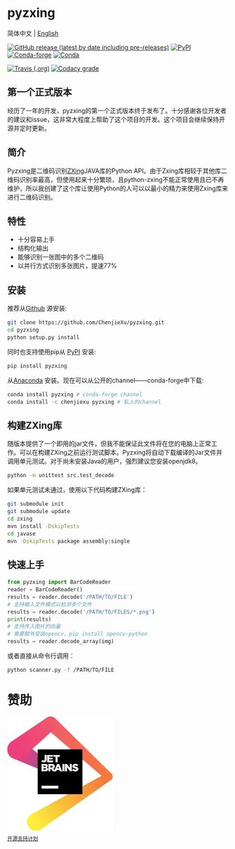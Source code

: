# pyzxing

简体中文 | [English](README.md)

[![GitHub release (latest by date including pre-releases)](https://img.shields.io/github/v/release/chenjiexu/pyzxing?include_prereleases)](https://github.com/ChenjieXu/pyzxing/releases/latest)
[![PyPI](https://img.shields.io/pypi/v/pyzxing)](https://pypi.org/project/pyzxing/)
[![Conda-forge](https://img.shields.io/conda/v/conda-forge/pyzxing)](https://anaconda.org/conda-forge/pyzxing)
[![Conda](https://img.shields.io/conda/v/chenjiexu/pyzxing)](https://anaconda.org/ChenjieXu/pyzxing)

[![Travis (.org)](https://img.shields.io/travis/ChenjieXu/pyzxing)](https://travis-ci.org/github/ChenjieXu/pyzxing)
[![Codacy grade](https://img.shields.io/codacy/grade/353f276d2073445aab7af3e32b0d503a)](https://www.codacy.com/manual/ChenjieXu/pyzxing)

## 第一个正式版本

经历了一年的开发，pyzxing的第一个正式版本终于发布了。十分感谢各位开发者的建议和issue，这非常大程度上帮助了这个项目的开发。这个项目会继续保持开源并定时更新。

## 简介

Pyzxing是二维码识别[ZXing](https://github.com/zxing/zxing)JAVA库的Python
API。由于Zxing库相较于其他库二维码识别率最高，但使用起来十分繁琐，且python-zxing不能正常使用且已不再维护，所以我创建了这个库让使用Python的人可以以最小的精力来使用Zxing库来进行二维码识别。

## 特性

- 十分容易上手
- 结构化输出
- 能够识别一张图中的多个二维码
- 以并行方式识别多张图片，提速77%

## 安装
推荐从[Github](https://github.com/ChenjieXu/pyzxing.git) 源安装:

```bash
git clone https://github.com/ChenjieXu/pyzxing.git
cd pyzxing
python setup.py install
```

同时也支持使用pip从 [PyPI](https://pypi.org/project/pyzxing/) 安装:

```bash
pip install pyzxing
```

从[Anaconda](https://anaconda.org/ChenjieXu/pyzxing) 安装。现在可以从公开的channel——conda-forge中下载:

```bash
conda install pyzxing # conda-forge channel
conda install -c chenjiexu pyzxing # 私人的channel
```

## 构建ZXing库

随版本提供了一个即用的jar文件，但我不能保证此文件将在您的电脑上正常工作。可以在构建ZXing之前运行测试脚本。Pyzxing将自动下载编译的Jar文件并调用单元测试。对于尚未安装Java的用户，强烈建议您安装openjdk8。

```bash
python -m unittest src.test_decode
```

如果单元测试未通过，使用以下代码构建ZXing库：

```bash
git submodule init
git submodule update
cd zxing
mvn install -DskipTests
cd javase
mvn -DskipTests package assembly:single
```

## 快速上手
```python
from pyzxing import BarCodeReader
reader = BarCodeReader()
results = reader.decode('/PATH/TO/FILE')
# 支持输入文件模式以检测多个文件
results = reader.decode('/PATH/TO/FILES/*.png')
print(results)
# 支持传入图片的向量
# 需要额外安装opencv，pip install opencv-python
results = reader.decode_array(img)
```

或者直接从命令行调用：

```bash
python scanner.py -f /PATH/TO/FILE
```

# 赞助

<p align="left">
  <a href="https://jb.gg/OpenSource"><img src="src/jetbrains-logo.svg" alt="Logo"></img></a>
  
  <br/>
  <sub><a href="https://www.jetbrains.com/community/opensource/">开源支持计划</a></sub>
</p>
